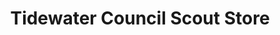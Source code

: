 ---
title: "Tidewater Council Scout Store"
url: /virginia-beach/tidewater-council-scout-store/
shop: outdoor
---